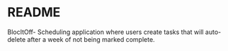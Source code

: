 # README

BlocItOff- Scheduling application where users create tasks that will auto-delete after a week of not being marked complete. 

